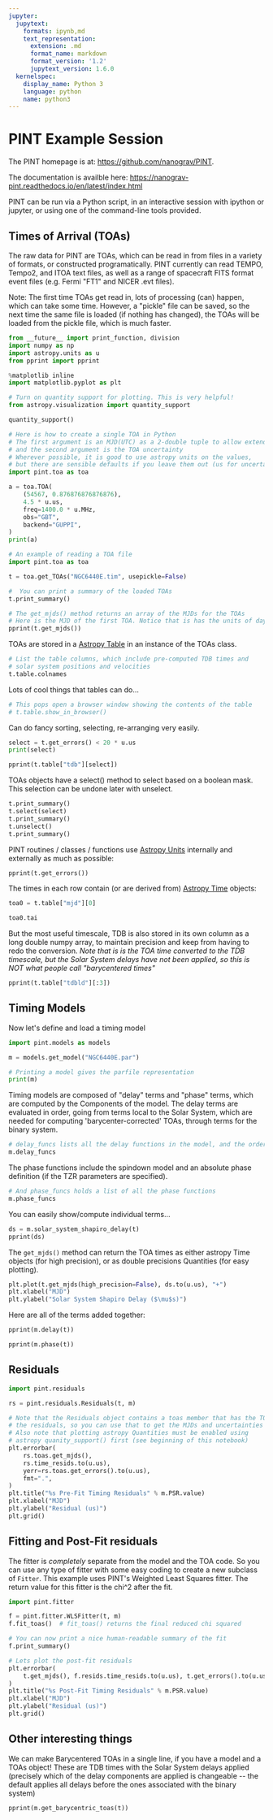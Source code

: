 ```yaml
---
jupyter:
  jupytext:
    formats: ipynb,md
    text_representation:
      extension: .md
      format_name: markdown
      format_version: '1.2'
      jupytext_version: 1.6.0
  kernelspec:
    display_name: Python 3
    language: python
    name: python3
---
```


# PINT Example Session


The PINT homepage is at:  https://github.com/nanograv/PINT.

The documentation is availble here: https://nanograv-pint.readthedocs.io/en/latest/index.html

PINT can be run via a Python script, in an interactive session with ipython or jupyter, or using one of the command-line tools provided.


## Times of Arrival (TOAs)


The raw data for PINT are TOAs, which can be read in from files in a variety of formats, or constructed programatically. PINT currently can read TEMPO, Tempo2, and ITOA text files, as well as a range of spacecraft FITS format event files (e.g. Fermi "FT1" and NICER .evt files).

Note:  The first time TOAs get read in, lots of processing (can) happen, which can take some time. However, a  "pickle" file can be saved, so the next time the same file is loaded (if nothing has changed), the TOAs will be loaded from the pickle file, which is much faster.

```python execution={"iopub.execute_input": "2020-09-10T16:29:39.132757Z", "iopub.status.busy": "2020-09-10T16:29:39.132213Z", "iopub.status.idle": "2020-09-10T16:29:39.423718Z", "shell.execute_reply": "2020-09-10T16:29:39.423106Z"}
from __future__ import print_function, division
import numpy as np
import astropy.units as u
from pprint import pprint
```

```python execution={"iopub.execute_input": "2020-09-10T16:29:39.428349Z", "iopub.status.busy": "2020-09-10T16:29:39.427787Z", "iopub.status.idle": "2020-09-10T16:29:40.002429Z", "shell.execute_reply": "2020-09-10T16:29:40.001957Z"}
%matplotlib inline
import matplotlib.pyplot as plt

# Turn on quantity support for plotting. This is very helpful!
from astropy.visualization import quantity_support

quantity_support()
```

```python execution={"iopub.execute_input": "2020-09-10T16:29:40.006715Z", "iopub.status.busy": "2020-09-10T16:29:40.006154Z", "iopub.status.idle": "2020-09-10T16:29:41.145039Z", "shell.execute_reply": "2020-09-10T16:29:41.145529Z"}
# Here is how to create a single TOA in Python
# The first argument is an MJD(UTC) as a 2-double tuple to allow extended precision
# and the second argument is the TOA uncertainty
# Wherever possible, it is good to use astropy units on the values,
# but there are sensible defaults if you leave them out (us for uncertainty, MHz for freq)
import pint.toa as toa

a = toa.TOA(
    (54567, 0.876876876876876),
    4.5 * u.us,
    freq=1400.0 * u.MHz,
    obs="GBT",
    backend="GUPPI",
)
print(a)
```

```python execution={"iopub.execute_input": "2020-09-10T16:29:41.149363Z", "iopub.status.busy": "2020-09-10T16:29:41.148810Z", "iopub.status.idle": "2020-09-10T16:29:41.579135Z", "shell.execute_reply": "2020-09-10T16:29:41.579710Z"}
# An example of reading a TOA file
import pint.toa as toa

t = toa.get_TOAs("NGC6440E.tim", usepickle=False)
```

```python execution={"iopub.execute_input": "2020-09-10T16:29:41.596914Z", "iopub.status.busy": "2020-09-10T16:29:41.596300Z", "iopub.status.idle": "2020-09-10T16:29:41.600398Z", "shell.execute_reply": "2020-09-10T16:29:41.600851Z"}
#  You can print a summary of the loaded TOAs
t.print_summary()
```

```python execution={"iopub.execute_input": "2020-09-10T16:29:41.605483Z", "iopub.status.busy": "2020-09-10T16:29:41.604935Z", "iopub.status.idle": "2020-09-10T16:29:41.607757Z", "shell.execute_reply": "2020-09-10T16:29:41.607286Z"}
# The get_mjds() method returns an array of the MJDs for the TOAs
# Here is the MJD of the first TOA. Notice that is has the units of days
pprint(t.get_mjds())
```

TOAs are stored in a [Astropy Table](https://astropy.readthedocs.org/latest/table/)  in an instance of the TOAs class.

```python execution={"iopub.execute_input": "2020-09-10T16:29:41.611991Z", "iopub.status.busy": "2020-09-10T16:29:41.611442Z", "iopub.status.idle": "2020-09-10T16:29:41.614625Z", "shell.execute_reply": "2020-09-10T16:29:41.614163Z"}
# List the table columns, which include pre-computed TDB times and
# solar system positions and velocities
t.table.colnames
```

Lots of cool things that tables can do...

```python execution={"iopub.execute_input": "2020-09-10T16:29:41.617601Z", "iopub.status.busy": "2020-09-10T16:29:41.617068Z", "iopub.status.idle": "2020-09-10T16:29:41.619770Z", "shell.execute_reply": "2020-09-10T16:29:41.619182Z"}
# This pops open a browser window showing the contents of the table
# t.table.show_in_browser()
```

Can do fancy sorting, selecting, re-arranging very easily.

```python execution={"iopub.execute_input": "2020-09-10T16:29:41.623825Z", "iopub.status.busy": "2020-09-10T16:29:41.623278Z", "iopub.status.idle": "2020-09-10T16:29:41.625580Z", "shell.execute_reply": "2020-09-10T16:29:41.626100Z"}
select = t.get_errors() < 20 * u.us
print(select)
```

```python execution={"iopub.execute_input": "2020-09-10T16:29:41.630816Z", "iopub.status.busy": "2020-09-10T16:29:41.630273Z", "iopub.status.idle": "2020-09-10T16:29:41.633189Z", "shell.execute_reply": "2020-09-10T16:29:41.632689Z"}
pprint(t.table["tdb"][select])
```

TOAs objects have a select() method to select based on a boolean mask. This selection can be undone later with unselect.

```python execution={"iopub.execute_input": "2020-09-10T16:29:41.664597Z", "iopub.status.busy": "2020-09-10T16:29:41.647943Z", "iopub.status.idle": "2020-09-10T16:29:41.673985Z", "shell.execute_reply": "2020-09-10T16:29:41.673406Z"}
t.print_summary()
t.select(select)
t.print_summary()
t.unselect()
t.print_summary()
```

PINT routines / classes / functions use [Astropy Units](https://astropy.readthedocs.org/latest/units/) internally and externally as much as possible:

```python execution={"iopub.execute_input": "2020-09-10T16:29:41.678293Z", "iopub.status.busy": "2020-09-10T16:29:41.677752Z", "iopub.status.idle": "2020-09-10T16:29:41.681143Z", "shell.execute_reply": "2020-09-10T16:29:41.680693Z"}
pprint(t.get_errors())
```

The times in each row contain (or are derived from) [Astropy Time](https://astropy.readthedocs.org/latest/time/) objects:

```python execution={"iopub.execute_input": "2020-09-10T16:29:41.684616Z", "iopub.status.busy": "2020-09-10T16:29:41.684084Z", "iopub.status.idle": "2020-09-10T16:29:41.686828Z", "shell.execute_reply": "2020-09-10T16:29:41.686285Z"}
toa0 = t.table["mjd"][0]
```

```python execution={"iopub.execute_input": "2020-09-10T16:29:41.690991Z", "iopub.status.busy": "2020-09-10T16:29:41.690450Z", "iopub.status.idle": "2020-09-10T16:29:41.693862Z", "shell.execute_reply": "2020-09-10T16:29:41.693304Z"}
toa0.tai
```

But the most useful timescale, TDB is also stored in its own column as a long double numpy array, to maintain precision and keep from having to redo the conversion.
*Note that is is the TOA time converted to the TDB timescale, but the Solar System delays have not been applied, so this is NOT what people call "barycentered times"*

```python execution={"iopub.execute_input": "2020-09-10T16:29:41.697857Z", "iopub.status.busy": "2020-09-10T16:29:41.697295Z", "iopub.status.idle": "2020-09-10T16:29:41.700215Z", "shell.execute_reply": "2020-09-10T16:29:41.699660Z"}
pprint(t.table["tdbld"][:3])
```

## Timing Models


Now let's define and load a timing model

```python execution={"iopub.execute_input": "2020-09-10T16:29:41.703464Z", "iopub.status.busy": "2020-09-10T16:29:41.702914Z", "iopub.status.idle": "2020-09-10T16:29:41.967700Z", "shell.execute_reply": "2020-09-10T16:29:41.968159Z"}
import pint.models as models

m = models.get_model("NGC6440E.par")
```

```python execution={"iopub.execute_input": "2020-09-10T16:29:41.973653Z", "iopub.status.busy": "2020-09-10T16:29:41.973019Z", "iopub.status.idle": "2020-09-10T16:29:41.975935Z", "shell.execute_reply": "2020-09-10T16:29:41.975460Z"}
# Printing a model gives the parfile representation
print(m)
```

Timing models are composed of "delay" terms and "phase" terms, which are computed by the Components of the model. The delay terms are evaluated in order, going from terms local to the Solar System, which are needed for computing 'barycenter-corrected' TOAs, through terms for the binary system.

```python execution={"iopub.execute_input": "2020-09-10T16:29:41.980773Z", "iopub.status.busy": "2020-09-10T16:29:41.980219Z", "iopub.status.idle": "2020-09-10T16:29:41.983587Z", "shell.execute_reply": "2020-09-10T16:29:41.983140Z"}
# delay_funcs lists all the delay functions in the model, and the order is important!
m.delay_funcs
```

The phase functions include the spindown model and an absolute phase definition (if the TZR parameters are specified).

```python execution={"iopub.execute_input": "2020-09-10T16:29:41.987415Z", "iopub.status.busy": "2020-09-10T16:29:41.986745Z", "iopub.status.idle": "2020-09-10T16:29:41.990377Z", "shell.execute_reply": "2020-09-10T16:29:41.989759Z"}
# And phase_funcs holds a list of all the phase functions
m.phase_funcs
```

You can easily show/compute individual terms...

```python execution={"iopub.execute_input": "2020-09-10T16:29:41.999568Z", "iopub.status.busy": "2020-09-10T16:29:41.999005Z", "iopub.status.idle": "2020-09-10T16:29:42.001706Z", "shell.execute_reply": "2020-09-10T16:29:42.001251Z"}
ds = m.solar_system_shapiro_delay(t)
pprint(ds)
```

The `get_mjds()` method can return the TOA times as either astropy Time objects (for high precision), or as double precisions Quantities (for easy plotting).

```python execution={"iopub.execute_input": "2020-09-10T16:29:42.027533Z", "iopub.status.busy": "2020-09-10T16:29:42.026975Z", "iopub.status.idle": "2020-09-10T16:29:42.409792Z", "shell.execute_reply": "2020-09-10T16:29:42.409192Z"}
plt.plot(t.get_mjds(high_precision=False), ds.to(u.us), "+")
plt.xlabel("MJD")
plt.ylabel("Solar System Shapiro Delay ($\mu$s)")
```

Here are all of the terms added together:

```python execution={"iopub.execute_input": "2020-09-10T16:29:42.431540Z", "iopub.status.busy": "2020-09-10T16:29:42.430971Z", "iopub.status.idle": "2020-09-10T16:29:42.433970Z", "shell.execute_reply": "2020-09-10T16:29:42.433308Z"}
pprint(m.delay(t))
```

```python execution={"iopub.execute_input": "2020-09-10T16:29:42.458375Z", "iopub.status.busy": "2020-09-10T16:29:42.457824Z", "iopub.status.idle": "2020-09-10T16:29:42.460655Z", "shell.execute_reply": "2020-09-10T16:29:42.460149Z"}
pprint(m.phase(t))
```

## Residuals

```python execution={"iopub.execute_input": "2020-09-10T16:29:42.463981Z", "iopub.status.busy": "2020-09-10T16:29:42.463446Z", "iopub.status.idle": "2020-09-10T16:29:42.467428Z", "shell.execute_reply": "2020-09-10T16:29:42.466942Z"}
import pint.residuals
```

```python execution={"iopub.execute_input": "2020-09-10T16:29:42.492576Z", "iopub.status.busy": "2020-09-10T16:29:42.492016Z", "iopub.status.idle": "2020-09-10T16:29:42.494589Z", "shell.execute_reply": "2020-09-10T16:29:42.493984Z"}
rs = pint.residuals.Residuals(t, m)
```

```python execution={"iopub.execute_input": "2020-09-10T16:29:42.517012Z", "iopub.status.busy": "2020-09-10T16:29:42.516449Z", "iopub.status.idle": "2020-09-10T16:29:42.689756Z", "shell.execute_reply": "2020-09-10T16:29:42.689161Z"}
# Note that the Residuals object contains a toas member that has the TOAs used to compute
# the residuals, so you can use that to get the MJDs and uncertainties for each TOA
# Also note that plotting astropy Quantities must be enabled using
# astropy quanity_support() first (see beginning of this notebook)
plt.errorbar(
    rs.toas.get_mjds(),
    rs.time_resids.to(u.us),
    yerr=rs.toas.get_errors().to(u.us),
    fmt=".",
)
plt.title("%s Pre-Fit Timing Residuals" % m.PSR.value)
plt.xlabel("MJD")
plt.ylabel("Residual (us)")
plt.grid()
```

## Fitting and Post-Fit residuals


The fitter is *completely* separate from the model and the TOA code.  So you can use any type of fitter with some easy coding to create a new subclass of `Fitter`.  This example uses PINT's Weighted Least Squares fitter. The return value for this fitter is the chi^2 after the fit.

```python execution={"iopub.execute_input": "2020-09-10T16:29:42.693910Z", "iopub.status.busy": "2020-09-10T16:29:42.693349Z", "iopub.status.idle": "2020-09-10T16:29:42.890759Z", "shell.execute_reply": "2020-09-10T16:29:42.891296Z"}
import pint.fitter

f = pint.fitter.WLSFitter(t, m)
f.fit_toas()  # fit_toas() returns the final reduced chi squared
```

```python execution={"iopub.execute_input": "2020-09-10T16:29:42.894577Z", "iopub.status.busy": "2020-09-10T16:29:42.893996Z", "iopub.status.idle": "2020-09-10T16:29:42.935805Z", "shell.execute_reply": "2020-09-10T16:29:42.936250Z"}
# You can now print a nice human-readable summary of the fit
f.print_summary()
```


```python execution={"iopub.execute_input": "2020-09-10T16:29:42.956235Z", "iopub.status.busy": "2020-09-10T16:29:42.955676Z", "iopub.status.idle": "2020-09-10T16:29:43.130677Z", "shell.execute_reply": "2020-09-10T16:29:43.130112Z"}
# Lets plot the post-fit residuals
plt.errorbar(
    t.get_mjds(), f.resids.time_resids.to(u.us), t.get_errors().to(u.us), fmt="x"
)
plt.title("%s Post-Fit Timing Residuals" % m.PSR.value)
plt.xlabel("MJD")
plt.ylabel("Residual (us)")
plt.grid()
```

## Other interesting things


We can make Barycentered TOAs in a single line, if you have a model and a TOAs object! These are TDB times with the Solar System delays applied (precisely which of the delay components are applied is changeable -- the default applies all delays before the ones associated with the binary system)

```python execution={"iopub.execute_input": "2020-09-10T16:29:43.152582Z", "iopub.status.busy": "2020-09-10T16:29:43.152023Z", "iopub.status.idle": "2020-09-10T16:29:43.155240Z", "shell.execute_reply": "2020-09-10T16:29:43.154585Z"}
pprint(m.get_barycentric_toas(t))
```

```python

```

